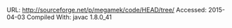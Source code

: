 URL: http://sourceforge.net/p/megamek/code/HEAD/tree/
Accessed: 2015-04-03
Compiled With: javac 1.8.0_41
